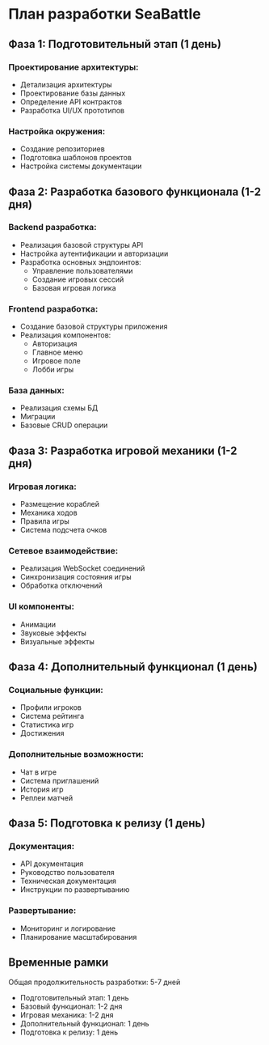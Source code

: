 # План разработки SeaBattle

## Фаза 1: Подготовительный этап (1 день)

### Проектирование архитектуры:
- Детализация архитектуры
- Проектирование базы данных
- Определение API контрактов
- Разработка UI/UX прототипов

### Настройка окружения:
- Создание репозиториев
- Подготовка шаблонов проектов
- Настройка системы документации

## Фаза 2: Разработка базового функционала (1-2 дня)

### Backend разработка:
- Реализация базовой структуры API
- Настройка аутентификации и авторизации
- Разработка основных эндпоинтов:
  - Управление пользователями
  - Создание игровых сессий
  - Базовая игровая логика

### Frontend разработка:
- Создание базовой структуры приложения
- Реализация компонентов:
  - Авторизация
  - Главное меню
  - Игровое поле
  - Лобби игры

### База данных:
- Реализация схемы БД
- Миграции
- Базовые CRUD операции

## Фаза 3: Разработка игровой механики (1-2 дня)

### Игровая логика:
- Размещение кораблей
- Механика ходов
- Правила игры
- Система подсчета очков

### Сетевое взаимодействие:
- Реализация WebSocket соединений
- Синхронизация состояния игры
- Обработка отключений

### UI компоненты:
- Анимации
- Звуковые эффекты
- Визуальные эффекты

## Фаза 4: Дополнительный функционал (1 день)

### Социальные функции:
- Профили игроков
- Система рейтинга
- Статистика игр
- Достижения

### Дополнительные возможности:
- Чат в игре
- Система приглашений
- История игр
- Реплеи матчей

## Фаза 5: Подготовка к релизу (1 день)

### Документация:
- API документация
- Руководство пользователя
- Техническая документация
- Инструкции по развертыванию

### Развертывание:
- Мониторинг и логирование
- Планирование масштабирования

## Временные рамки

Общая продолжительность разработки: 5-7 дней

- Подготовительный этап: 1 день
- Базовый функционал: 1-2 дня
- Игровая механика: 1-2 дня
- Дополнительный функционал: 1 день
- Подготовка к релизу: 1 день